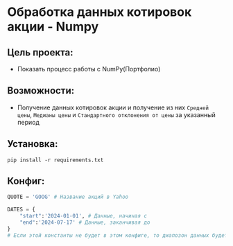 # Обработка данных котировок акции - Numpy

## Цель проекта:
* Показать процесс работы с NumPy(Портфолио)

## Возможности:
* Получение данных котировок акции и получение из них `Средней цены`, `Медианы цены` и `Стандартного отклонения от цены` за указанный период

## Установка:
```console
pip install -r requirements.txt
```

## Конфиг:
```python
QUOTE = 'GOOG' # Название акций в Yahoo

DATES = {
    "start":'2024-01-01', # Данные, начиная с
    "end":'2024-07-17' # Данные, заканчивая до
}
# Если этой константы не будет в этом конфиге, то диапозон данных будет получен полностью
```